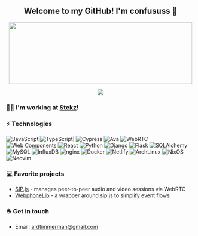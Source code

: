 
<h2 align="center"> Welcome to my GitHub! I'm confususs 👋 <br/> </h2>

<p align="center">
  <img width="490" height="165" src="https://github-readme-stats.vercel.app/api?username=confususs&show_icons=true&hide_border=false&line_height=20&title_color=f69673&icon_color=1b93c9&show_owner=true"/>
  <p align="center">
    <a href="https://github.com/confususs/"><img src="https://img.shields.io/github/followers/confususs?color=%234CC61E&label=GitHub%20Followers%20%3A"/></a>
  </p>
</p>

### 👨‍💻 I'm working at [Stekz](https://stekz.com/)!

### ⚡ Technologies

![JavaScript](https://img.shields.io/badge/-JavaScript-141414?style=flat-square&logo=javascript)
![TypeScript](https://img.shields.io/badge/-TypeScript-141414?style=flat-square&logo=typescript)|
![Cypress](https://img.shields.io/badge/-Cypress-141414?style=flat-square&logo=cypress)
![Ava](https://img.shields.io/badge/-ava-141414?style=flat-square&logo=ava)
![WebRTC](https://img.shields.io/badge/-WebRTC-141414?style=flat-square&logo=webrtc)
![Web Components](https://img.shields.io/badge/-Web%20Components-141414?style=flat-square&logo=webcomponents.org)
![React](https://img.shields.io/badge/-React-141414?style=flat-square&logo=react)
![Python](https://img.shields.io/badge/-Python-141414?style=flat-square&logo=python)
![Django](https://img.shields.io/badge/-Django-141414?style=flat-square&logo=django)
![Flask](https://img.shields.io/badge/-Flask-141414?style=flat-square&logo=flask)
![SQLAlchemy](https://img.shields.io/badge/-SQLAlchemy-141414?style=flat-square&logo=sqlalchemy)
![MySQL](https://img.shields.io/badge/-MySQL-141414?style=flat-square&logo=mysql)
![InfluxDB](https://img.shields.io/badge/-InfluxDB-141414?style=flat-square&logo=influxdb)
![nginx](https://img.shields.io/badge/-Nginx-141414?style=flat-square&logo=nginx)
![Docker](https://img.shields.io/badge/-Docker-141414?style=flat-square&logo=docker)
![Netlify](https://img.shields.io/badge/-Netlify-141414?style=flat-square&logo=netlify)
![ArchLinux](https://img.shields.io/badge/-ArchLinux-141414?style=flat-square&logo=Arch+Linux)
![NixOS](https://img.shields.io/badge/-NixOS-141414?style=flat-square&logo=nixos)
![Neovim](https://img.shields.io/badge/-Neovim-141414?style=flat-square&logo=neovim)

### 💻 Favorite projects

- [SIP.js](https://github.com/onsip/SIP.js) - manages peer-to-peer audio and video sessions via WebRTC
- [WebphoneLib](https://github.com/open-voip-alliance/WebphoneLib) - a wrapper around sip.js to simplify event flows

### ☕ Get in touch
- Email: <a href="mailto:ardtimmerman@gmail.com">ardtimmerman@gmail.com</a>

